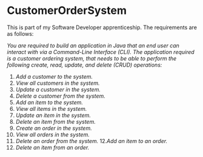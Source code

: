 # CustomerOrderSystem

This is part of my Software Developer apprenticeship. The requirements are as follows:

*You are required to build an application in Java that an end user can interact with via a Command-Line Interface (CLI). The application required is a customer ordering system, that needs to be able to perform the following create, read, update, and delete (CRUD) operations:*

1. *Add a customer to the system.*
2. *View all customers in the system.*
3. *Update a customer in the system.*
4. *Delete a customer from the system.*
5. *Add an item to the system.*
6. *View all items in the system.*
7. *Update an item in the system.*
8. *Delete an item from the system.*
9. *Create an order in the system.*
10. *View all orders in the system.*
11. *Delete an order from the system.*
12.*Add an item to an order.*
13. *Delete an item from an order.*
